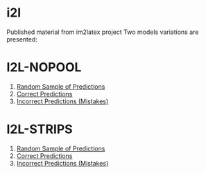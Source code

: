 # i2l
Published material from im2latex project
Two models variations are presented:
# I2L-NOPOOL
  1. [Random Sample of Predictions](https://untrix.github.io/i2l_data/I2L-NOPOOL/rand_sample_100.html )
  2. [Correct Predictions](https://untrix.github.io/i2l_data/I2L-NOPOOL/matched_strs_100.html)
  3. [Incorrect Predictions (Mistakes)](https://untrix.github.io/i2l_data/I2L-NOPOOL/unmatched_rand_sample.html)
# I2L-STRIPS
  1. [Random Sample of Predictions](https://untrix.github.io/i2l_data/I2L-STRIPS/rand_sample_100.html)
  2. [Correct Predictions](https://untrix.github.io/i2l_data/I2L-STRIPS/matched_strs_100.html)
  3. [Incorrect Predictions (Mistakes)](https://untrix.github.io/i2l_data/I2L-STRIPS/unmatched_rand_sample.html)
